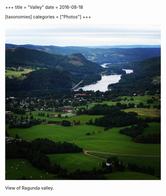 +++
title = "Valley"
date = 2016-08-18

[taxonomies]
categories = ["Photos"]
+++

![Valley](valley.jpeg)

View of Ragunda valley.
